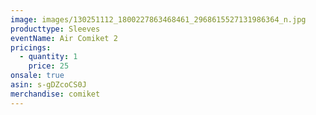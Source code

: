 ```yaml
---
image: images/130251112_1800227863468461_2968615527131986364_n.jpg
producttype: Sleeves
eventName: Air Comiket 2
pricings:
  - quantity: 1
    price: 25
onsale: true
asin: s-gDZcoCS0J
merchandise: comiket
---
```

